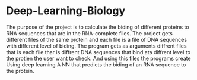 # Deep-Learning-Biology
The purpose of the project is to calculate the biding of different proteins to RNA sequences that are in the RNA-complete files. The project gets different files of the same protein and each file is a file of DNA sequences with different level of biding. 
The program gets as arguments diffrent files that is each file thar is diffrent DNA sequences that bind ata diffrent level to the protien the user want to check.
And using this files the programs create Using deep learning A NN that predicts the biding of an RNA sequence to the protein.
